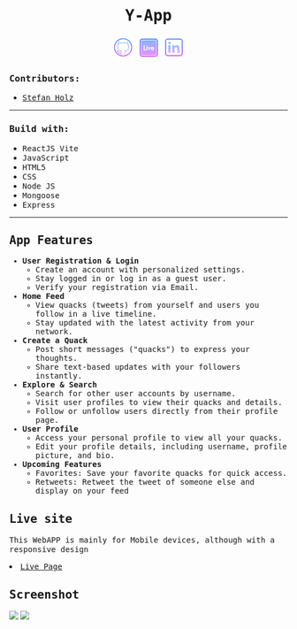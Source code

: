 <h1 align="center"><samp>Y-App</samp> </h1>
<p align="center"> 
  <a href="https://github.com/xoFrey" target="_blank"> <img width="40" align="center" src="./Frontend/public/img/github.png"/></a>
  <a href="https://silentmoon.superprojekte.de" target="_blank"> <img width="45" align="center" src="./Frontend/public/img/livepage.png"/></a>
  <a href="https://www.linkedin.com/in/izelacar/" target="_blank"> <img width="40" align="center" src="./Frontend/public/img/linkedin.png"/></a>
</p>

<h3><samp>Contributors:</samp></h3>
<ul>
<a href="https://github.com/StefanHolz1997"><li><samp>Stefan Holz</samp></li></a>
</ul>

<hr/>

<h3><samp>Build with:</samp></h3>
<ul>
<li><samp>ReactJS Vite</samp></li>
<li><samp>JavaScript</samp></li>
<li><samp>HTML5</samp></li>
<li><samp>CSS</samp></li>
<li><samp>Node JS</samp></li>
<li><samp>Mongoose</samp></li>  
<li><samp>Express</samp></li>  
</ul>

<hr/>

<samp>
  <h2>App Features</h2>
  <ul>
    <li>
      <strong>User Registration & Login</strong>
      <ul>
        <li>Create an account with personalized settings.</li>
        <li>Stay logged in or log in as a guest user.</li>
        <li>Verify your registration via Email.</li>
      </ul>
    </li>
   <li>
    <strong>Home Feed</strong>
    <ul>
      <li>View quacks (tweets) from yourself and users you follow in a live timeline.</li>
      <li>Stay updated with the latest activity from your network.</li>
    </ul>
  </li>
  <li>
    <strong>Create a Quack</strong>
    <ul>
      <li>Post short messages ("quacks") to express your thoughts.</li>
      <li>Share text-based updates with your followers instantly.</li>
    </ul>
  </li>
  <li>
    <strong>Explore & Search</strong>
    <ul>
      <li>Search for other user accounts by username.</li>
      <li>Visit user profiles to view their quacks and details.</li>
      <li>Follow or unfollow users directly from their profile page.</li>
    </ul>
  </li>
  <li>
    <strong>User Profile</strong>
    <ul>
      <li>Access your personal profile to view all your quacks.</li>
      <li>Edit your profile details, including username, profile picture, and bio.</li>
    </ul>
  </li>
  <li>
    <strong>Upcoming Features</strong>
    <ul>
      <li>Favorites: Save your favorite quacks for quick access.</li>
      <li>Retweets: Retweet the tweet of someone else and display on your feed</li>
    </ul>
  </li>
  </ul>
</samp>


<h2><samp>Live site</samp></h2>
<p><samp>This WebAPP is mainly for Mobile devices, although with a responsive design</samp> </p>
<li><samp><a href="">Live Page</a></samp></li>

<h2><samp>Screenshot</samp></h2>


<img width=300 src="./Frontend/src/assets/img/Spotify.png"/>  <img width=300 src="./Frontend/src/assets/img/SpotifyPlayer.png"/> 
</p>
